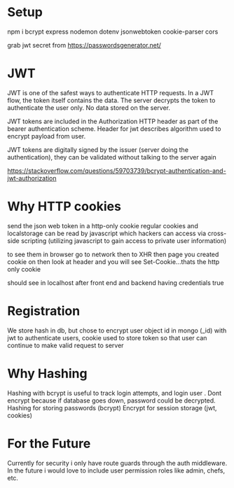 # Setup

npm i bcrypt express nodemon dotenv jsonwebtoken cookie-parser cors

grab jwt secret from https://passwordsgenerator.net/

# JWT

JWT is one of the safest ways to authenticate HTTP requests. In a JWT flow, the token itself contains the data. The server decrypts the token to authenticate the user only. No data stored on the server.

JWT tokens are included in the Authorization HTTP header as part of the bearer authentication scheme. Header for jwt describes
algorithm used to encrypt payload from user.

JWT tokens are digitally signed by the issuer (server doing the authentication), they can be validated without talking to the server again

https://stackoverflow.com/questions/59703739/bcrypt-authentication-and-jwt-authorization

# Why HTTP cookies

send the json web token in a http-only cookie
regular cookies and localstorage can be read by
javascript which hackers can access via cross-side scripting
(utilizing javascript to gain access to private user information)

to see them in browser go to network then
to XHR then page you created cookie on then
look at header and you will see Set-Cookie...thats the http only cookie

should see in localhost after
front end and backend having credentials true

# Registration

We store hash in db, but chose to encrypt user object id
in mongo (\_id) with jwt to authenticate users, cookie used to store token so that user can continue to make valid request to server

# Why Hashing

Hashing with bcrypt is useful to track login attempts, and login user
. Dont encrypt because if database goes down, password could be
decrypted.
Hashing for storing passwords (bcrypt)
Encrypt for session storage (jwt, cookies)

# For the Future

Currently for security i only have route guards through the auth middleware.
In the future i would love to include user permission roles like admin, chefs, etc.
